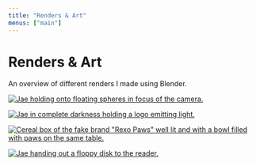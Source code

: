 ```yaml
---
title: "Renders & Art"
menus: ["main"]
---
```


# Renders & Art

An overview of different renders I made using Blender.

[![Jae holding onto floating spheres in focus of the camera.](https://sharex.777.tf/ShareX/2023/10/orbs-bilighting-final.jpg)](https://sharex.777.tf/ShareX/2023/10/orbs-bilighting-final.jpg)

[![Jae in complete darkness holding a logo emitting light.](https://sharex.777.tf/ShareX/2023/10/darklight-desire-logo-emiss.jpg)](https://sharex.777.tf/ShareX/2023/10/darklight-desire-logo-emiss.jpg)

[![Cereal box of the fake brand "Rexo Paws" well lit and with a bowl filled with paws on the same table.](https://sharex.777.tf/ShareX/2023/10/rexopaws-bowl-spoon-bilighting.jpg)](https://sharex.777.tf/ShareX/2023/10/rexopaws-bowl-spoon-bilighting.jpg)

[![Jae handing out a floppy disk to the reader.](https://sharex.777.tf/ShareX/2023/10/rd-4k-handing-floppy.jpg)](https://sharex.777.tf/ShareX/2023/10/rd-4k-handing-floppy.jpg)
